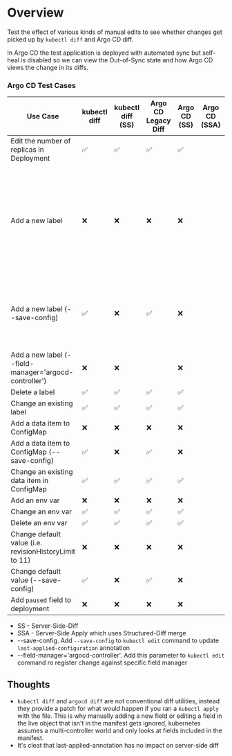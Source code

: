 # Overview

Test the effect of various kinds of manual edits to see whether changes get picked up by `kubectl diff` and Argo CD diff.

In Argo CD the test application is deployed with automated sync but self-heal is disabled so we can view the
Out-of-Sync state and how Argo CD views the change in its diffs.

### Argo CD Test Cases

| Use Case                                                 | kubectl diff | kubectl diff (SS)   |Argo CD Legacy Diff | Argo CD (SS) | Argo CD (SSA) | Comment |
| -------------                                            | ------------ | ------------------- | ------------------ | ------------ | ------------- | ------- |
| Edit the number of replicas in Deployment                |       ✅     |           ✅        |         ✅         |      ✅      |               |         |
| Add a new label                                          |       ❌     |           ❌        |         ❌         |      ❌      |               | Label additions are not detected for individual labels, adding a new `labels` block will be detected |
| Add a new label (--save-config)                          |       ✅     |           ❌        |         ✅         |      ❌      |               | Re-test Argo CD client side to make sure behavior is the same |
| Add a new label (--field-manager='argocd-controller')    |       ❌     |           ❌        |                    |      ❌      |               |         |
| Delete a label                                           |       ✅     |           ✅        |         ✅         |      ✅      |               |         |
| Change an existing label                                 |       ✅     |           ✅        |         ✅         |      ✅      |               |         |
| Add a data item to ConfigMap                             |       ❌     |           ❌        |         ❌         |      ❌      |               |         |
| Add a data item to ConfigMap (--save-config)             |       ✅     |           ❌        |         ✅         |      ❌      |               |         |
| Change an existing data item in ConfigMap                |       ✅     |           ✅        |         ✅         |      ✅      |               |         |
| Add an env var                                           |       ❌     |           ❌        |         ❌         |      ❌      |               |         |
| Change an env var                                        |       ✅     |           ✅        |         ✅         |      ✅      |               |         |
| Delete an env var                                        |       ✅     |           ✅        |         ✅         |      ✅      |               |         |
| Change default value (i.e. revisionHistoryLimit to 11)   |       ❌     |           ❌        |         ❌         |      ❌      |               |         |
| Change default value (--save-config)                     |       ✅     |           ❌        |         ✅         |      ❌      |               |         |
| Add `paused` field to deployment                         |       ❌     |           ❌        |         ❌         |      ❌      |               | [omitempty](https://kubernetes.slack.com/archives/C09NXKJKA/p1760999271617209)  |

* SS - Server-Side-Diff
* SSA - Server-Side Apply which uses Structured-Diff merge
* --save-config. Add `--save-config` to `kubectl edit` command to update `last-applied-configuration` annotation
* --field-manager='argocd-controller'. Add this parameter to `kubectl edit` command ro register change against specific field manager

## Thoughts

* `kubectl diff` and `argocd diff` are not conventional diff utilities, instead they provide a patch for what would happen if
you ran a `kubectl apply` with the file. This is why manually adding a new field or editing a field in the live object that isn't
in the manifest gets ignored, kubernetes assumes a multi-controller world and only looks at fields included in the manifest.
* It's cleat that last-applied-annotation has no impact on server-side diff
